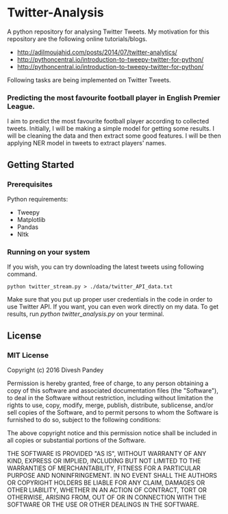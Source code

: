 # Twitter-Analysis
A python repository for analysing Twitter Tweets. My motivation for this repository are the following online tutorials/blogs.
  * http://adilmoujahid.com/posts/2014/07/twitter-analytics/
  * http://pythoncentral.io/introduction-to-tweepy-twitter-for-python/
  * http://pythoncentral.io/introduction-to-tweepy-twitter-for-python/

Following tasks are being implemented on Twitter Tweets.
### Predicting the most favourite football player in English Premier League. 
I aim to predict the most favourite football player according to collected tweets. Initially, I will be making a simple model for getting some results. I will be cleaning the data and then extract some good features. I will be then applying NER model in tweets to extract players' names.
## Getting Started
### Prerequisites
Python requirements:
  * Tweepy
  * Matplotlib
  * Pandas
  * Nltk

### Running on your system
If you wish, you can try downloading the latest tweets using following command.
  ```
  python twitter_stream.py > ./data/twitter_API_data.txt
  
  ```
Make sure that you put up proper user credentials in the code in order to use Twitter API. If you want, you can even work directly on my data. 
To get results, run *python twitter_analysis.py* on your terminal. 
  
## License
### MIT License
Copyright (c) 2016 Divesh Pandey

Permission is hereby granted, free of charge, to any person obtaining a copy
of this software and associated documentation files (the "Software"), to deal
in the Software without restriction, including without limitation the rights
to use, copy, modify, merge, publish, distribute, sublicense, and/or sell
copies of the Software, and to permit persons to whom the Software is
furnished to do so, subject to the following conditions:

The above copyright notice and this permission notice shall be included in all
copies or substantial portions of the Software.

THE SOFTWARE IS PROVIDED "AS IS", WITHOUT WARRANTY OF ANY KIND, EXPRESS OR
IMPLIED, INCLUDING BUT NOT LIMITED TO THE WARRANTIES OF MERCHANTABILITY,
FITNESS FOR A PARTICULAR PURPOSE AND NONINFRINGEMENT. IN NO EVENT SHALL THE
AUTHORS OR COPYRIGHT HOLDERS BE LIABLE FOR ANY CLAIM, DAMAGES OR OTHER
LIABILITY, WHETHER IN AN ACTION OF CONTRACT, TORT OR OTHERWISE, ARISING FROM,
OUT OF OR IN CONNECTION WITH THE SOFTWARE OR THE USE OR OTHER DEALINGS IN THE
SOFTWARE.
